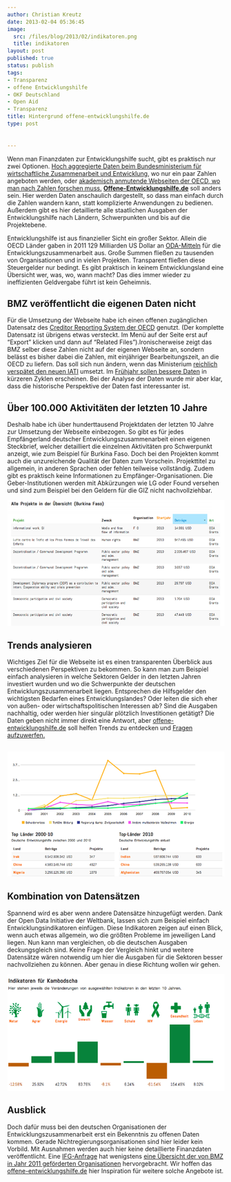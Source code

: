 ```yaml
---
author: Christian Kreutz
date: 2013-02-04 05:36:45
image:
  src: /files/blog/2013/02/indikatoren.png
  title: indikatoren
layout: post
published: true
status: publish
tags:
- Transparenz
- offene Entwicklungshilfe
- OKF Deutschland
- Open Aid
- Transparenz
title: Hintergrund offene-entwicklungshilfe.de
type: post


---
```


Wenn man Finanzdaten zur Entwicklungshilfe sucht, gibt es praktisch nur zwei Optionen. [Hoch aggregierte Daten beim Bundesministerium für wirtschaftliche Zusammenarbeit und Entwicklung](http://www.bmz.de/de/ministerium/zahlen_fakten/index.html), wo nur ein paar Zahlen angeboten werden, oder [akademisch anmutende Webseiten der OECD, wo man nach Zahlen forschen muss.](http://www.aidflows.org) **[Offene-Entwicklungshilfe.de](http://www.offene-entwicklungshilfe.de)** soll anders sein. Hier werden Daten anschaulich dargestellt, so dass man einfach durch die Zahlen wandern kann, statt komplizierte Anwendungen zu bedienen. Außerdem gibt es hier detaillierte alle staatlichen Ausgaben der Entwicklungshilfe nach Ländern, Schwerpunkten und bis auf die Projektebene.

Entwicklungshilfe ist aus finanzieller Sicht ein großer Sektor. Allein die OECD Länder gaben in 2011 129 Milliarden US Dollar an [ODA-Mitteln](http://en.wikipedia.org/wiki/Official_development_assistance) für die Entwicklungszusammenarbeit aus. Große Summen fließen zu tausenden von Organisationen und in vielen Projekten. Transparent fließen diese Steuergelder nur bedingt. Es gibt praktisch in keinem Entwicklungsland eine Übersicht wer, was, wo, wann macht? Das dies immer wieder zu ineffizienten Geldvergabe führt ist kein Geheimnis.

## BMZ veröffentlicht die eigenen Daten nicht

Für die Umsetzung der Webseite habe ich einen offenen zugänglichen Datensatz des [Creditor Reporting System der OECD](http://stats.oecd.org/Index.aspx?datasetcode=CRS1) genutzt. (Der komplette Datensatz ist übrigens etwas versteckt. Im Menü auf der Seite erst auf “Export” klicken und dann auf “Related Files”).Ironischerweise zeigt das BMZ selber diese Zahlen nicht auf der eigenen Webseite an, sondern belässt es bisher dabei die Zahlen, mit einjähriger Bearbeitungszeit, an die OECD zu liefern. Das soll sich nun ändern, wenn das Ministerium [reichlich verspätet den neuen IATI](www.www.de) umsetzt. Im [Frühjahr sollen bessere Daten](/blog/2013/01/offene-daten-gegen-armut/) in kürzeren Zyklen erscheinen. Bei der Analyse der Daten wurde mir aber klar, dass die historische Perspektive der Daten fast interessanter ist.

## Über 100.000 Aktivitäten der letzten 10 Jahre

Deshalb habe ich über hunderttausend Projektdaten der letzten 10 Jahre zur Umsetzung der Webseite einbezogen. So gibt es für jedes Empfängerland deutscher Entwicklungszusammenarbeit einen eigenen Steckbrief, welcher detailliert die einzelnen Aktivitäten pro Schwerpunkt anzeigt, wie zum Beispiel für Burkina Faso. Doch bei den Projekten kommt auch die unzureichende Qualität der Daten zum Vorschein. Projekttitel zu allgemein, in anderen Sprachen oder fehlen teilweise vollständig. Zudem gibt es praktisch keine Informationen zu Empfänger-Organisationen. Die Geber-Institutionen werden mit Abkürzungen wie LG oder Found versehen und sind zum Beispiel bei den Geldern für die GIZ nicht nachvollziehbar.

![projektliste](/files/blog/2013/02/projektliste.png)

## Trends analysieren

Wichtiges Ziel für die Webseite ist es einen transparenten Überblick aus verschiedenen Perspektiven zu bekommen. So kann man zum Beispiel einfach analysieren in welche Sektoren Gelder in den letzten Jahren investiert wurden und wo die Schwerpunkte der deutschen Entwicklungszusammenarbeit liegen. Entsprechen die Hilfsgelder den wichtigsten Bedarfen eines Entwicklungslandes? Oder leiten die sich eher von außen- oder wirtschaftspolitischen Interessen ab? Sind die Ausgaben nachhaltig, oder werden hier singulär plötzlich Investitionen getätigt? Die Daten geben nicht immer direkt eine Antwort, aber [offene-entwicklungshilfe.de](http://www.offene-entwicklungshilfe.de) soll helfen Trends zu entdecken und [Fragen aufzuwerfen.](http://www.offene-entwicklungshilfe.de/analyse/)

## ![treands-oe](/files/blog/2013/02/treands-oe.png)

## Kombination von Datensätzen

Spannend wird es aber wenn andere Datensätze hinzugefügt werden. Dank der Open Data Initiative der Weltbank, lassen sich zum Beispiel einfach Entwicklungsindikatoren einfügen. Diese Indikatoren zeigen auf einen Blick, wenn auch etwas allgemein, wo die größten Probleme im jeweiligen Land liegen. Nun kann man vergleichen, ob die deutschen Ausgaben deckungsgleich sind. Keine Frage der Vergleich hinkt und weitere Datensätze wären notwendig um hier die Ausgaben für die Sektoren besser nachvollziehen zu können. Aber genau in diese Richtung wollen wir gehen.

![indikatoren](/files/blog/2013/02/indikatoren.png)

## Ausblick

Doch dafür muss bei den deutschen Organisationen der Entwicklungszusammenarbeit erst ein Bekenntnis zu offenen Daten kommen. Gerade Nichtregierungsorganisationen sind hier leider kein Vorbild. Mit Ausnahmen werden auch hier keine detaillierte Finanzdaten veröffentlicht. Eine [IFG-Anfrage](http://de.wikipedia.org/wiki/Informationsfreiheitsgesetz) hat wenigstens [eine Übersicht der von BMZ in Jahr 2011 geförderten Organisationen](https://fragdenstaat.de/anfrage/liste-aller-vom-bmz-geforderten-organisationenen-in-2010/) hervorgebracht. Wir hoffen das [offene-entwicklungshilfe.de](http://www.offene-entwicklungshilfe.de) hier Inspiration für weitere solche Angebote ist.

 
